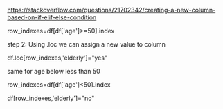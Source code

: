 https://stackoverflow.com/questions/21702342/creating-a-new-column-based-on-if-elif-else-condition

row_indexes=df[df['age']>=50].index

step 2: Using .loc we can assign a new value to column

df.loc[row_indexes,'elderly']="yes"

same for age below less than 50

row_indexes=df[df['age']<50].index

df[row_indexes,'elderly']="no"
